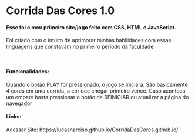 # Corrida Das Cores 1.0

<h4>Esse foi o meu primeiro site/jogo feito com CSS, HTML e JavaScript.</h4> 

<p>Foi criado com o intuito de aprimorar minhas habilidades com essas linguagens que constavam no primeiro período da faculdade.</p>

<br>

<h4>Funcionalidades:</h4>
<p> Quando o botão PLAY for pressionado, o jogo se iniciará. São basicamente 4 cores em uma corrida, a cor que chegar primeiro vence. Caso aconteça um empate basta pressionar o botão de REINICIAR ou atualizar a página do navegador</p>

<h4> Links: </h4>
<p> Acessar Site: https://lucasnarciso.github.io/CorridaDasCores.github.io/ </p>
